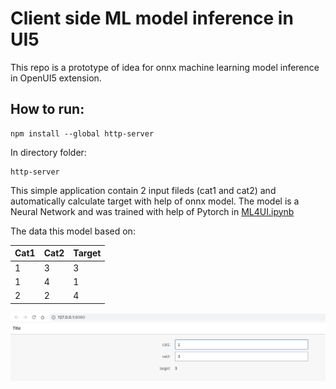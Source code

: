 # Client side ML model inference in UI5 

This repo is a prototype of idea for onnx machine learning model inference in OpenUI5 extension. 

## How to run: 
```
npm install --global http-server
```
In directory folder: 
```
http-server
```
This simple application contain 2 input fileds (cat1 and cat2) and automatically calculate target with help of onnx model.
The model is a Neural Network and was trained with help of Pytorch in [ML4UI.ipynb](ML4UI.ipynb)

The data this model based on: 

| Cat1  | Cat2 | Target |
| ----- | ---- | ------ |
|   1   |  3   |   3    |
|   1   |  4   |   1    |
|   2   |  2   |   4    |

![Application demo:](image1.png)
